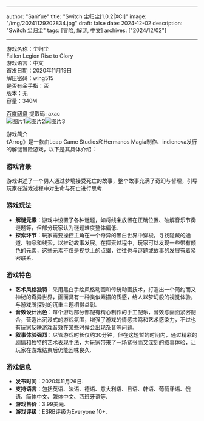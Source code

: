 
---
author: "SanYue"
title: "Switch 尘归尘[1.0.2|XCI]"
image: "/img/20241129202834.jpg"
draft: false
date: 2024-12-02
description: "Switch 尘归尘"
tags: [冒险, 解谜, 中文]
archives: ["2024/12/02"]

---

游戏名称：尘归尘   
Fallen Legion Rise to Glory    
游戏语言：中文  
首发日期：2020年11月19日  
解压密码：wing515  
是否有金手指：否  
版本：无   
容量：340M

[百度网盘](https://pan.baidu.com/s/1qGzvD2px-5RRtPF3IfNQAA) 提取码: axac  
![图片1](/img/0f2285.jpg)![图片2](/img/4196d4.jpg)![图片3](/img/7eacad.jpg)  

游戏简介  
《Arrog》是一款由Leap Game Studios和Hermanos Magia制作、indienova发行的解谜冒险游戏，以下是其具体介绍：

### 游戏背景
游戏讲述了一个男人通过梦境接受死亡的故事，整个故事充满了奇幻与哲理，引导玩家在游戏过程中对生命与死亡进行思考.

### 游戏玩法
- **解谜元素**：游戏中设置了各种谜题，如将线条放置在正确位置、破解音乐节奏谜题等，但部分玩家认为谜题难度整体偏低.
- **探索环节**：玩家需要操控主角在一个奇异的黑白世界中穿梭，寻找隐藏的通道、物品和线索，以推动故事发展。在探索过程中，玩家可以发现一些带有颜色的元素，这些元素不仅是视觉上的点缀，往往也与谜题或故事的发展有着紧密联系.

### 游戏特色
- **艺术风格独特**：采用黑白手绘风格动画和传统动画技术，打造出一个简约而又神秘的奇异世界，画面具有一种类似素描的质感，给人以梦幻般的视觉体验，与游戏所探讨的沉重主题相得益彰.
- **音效设计出色**：每个游戏部分都配有精心制作的手工配乐，音效与画面紧密配合，营造出沉浸式的游戏氛围，增强了游戏的情感共鸣和艺术感染力，不过也有玩家反映游戏音效在某些时候会出现杂音等问题.
- **叙事体验强烈**：尽管游戏时长仅约30分钟，但在这短暂的时间内，通过精彩的剧情和独特的艺术表现手法，为玩家带来了一场紧张而又深刻的叙事体验，让玩家在游戏结束后仍能回味良久.

### 游戏信息
- **发布时间**：2020年11月26日.
- **支持语言**：包括英语、法语、德语、意大利语、日语、韩语、葡萄牙语、俄语、简体中文、繁体中文、西班牙语等.
- **游戏售价**：3.99美元.
- **游戏评级**：ESRB评级为Everyone 10+.
